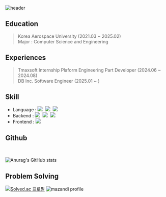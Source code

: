 

![header](https://capsule-render.vercel.app/api?type=waving&color=gradient&height=250&section=header&text=Welcome%20to%20Woohyun%20GitHub&fontSize=50)


## Education
> Korea Aerospace University (2021.03 ~ 2025.02) <br>
> Major : Computer Science and Engineering

## Experiences
> Tmaxsoft Internship Plaform Engineering Part Developer (2024.06 ~ 2024.08) <br>
> DB Inc. Software Engineer (2025.01 ~ )

## Skill

<ul>
    <li>Language :   
        <img src="https://img.shields.io/badge/Java-007396?style=flat-square&logo=Java&logoColor=white"/></a>&nbsp 
        <img src="https://img.shields.io/badge/kotlin-7F52FF?style=flat-square&logo=kotlin&logoColor=white"/></a>&nbsp 
        <img src="https://img.shields.io/badge/Javascript-ffb13b?style=flat-square&logo=javascript&logoColor=white"/></a>
  </li>
  <li> Backend : 
        <img src="https://img.shields.io/badge/SpringBoot-6DB33F?style=flat-square&logo=Spring&logoColor=white"/></a>&nbsp
        <img src="https://img.shields.io/badge/MySQL-2E538A?style=flat-square&logo=MySQL&logoColor=white"/></a>&nbsp
        <img src="https://img.shields.io/badge/mariadb-003545?style=flat-square&logo=mariadb&logoColor=white"/></a>&nbsp
  </li>
  <li> Frontend : 
          <img src="https://img.shields.io/badge/react-61DAFB?style=flat-square&logo=react&logoColor=white"/></a>&nbsp
          
  </li>

        
  </li>
</ul>

## Github
<br>




![Anurag's GitHub stats](https://github-readme-stats.vercel.app/api?username=wooandrich&show_icons=true&theme=radical)



## Problem Solving

[![Solved.ac
프로필](http://mazassumnida.wtf/api/v2/generate_badge?boj=brard111)](https://solved.ac/brard111)
![mazandi profile](http://mazandi.herokuapp.com/api?handle=brard111&theme=dark)




